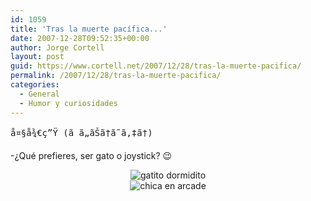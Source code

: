 ```yaml
---
id: 1059
title: 'Tras la muerte pací­fica...'
date: 2007-12-28T09:52:35+00:00
author: Jorge Cortell
layout: post
guid: https://www.cortell.net/2007/12/28/tras-la-muerte-pacifica/
permalink: /2007/12/28/tras-la-muerte-pacifica/
categories:
  - General
  - Humor y curiosidades
---
```

<pre style="margin: 0px"><span id="blurbcont">å¤§å¾€ç”Ÿ (</span><span id="blurbcont">ã ã„ãŠã†ã˜ã‚‡ã†) </span></pre>

-¿Qué prefieres, ser gato o joystick? 😉

<div style="text-align: center">
  <img title="gatito dormidito" alt="gatito dormidito" src="https://netamichelin.blog68.fc2.com/file/2007110801.jpg" />
</div>

<div style="text-align: center">
  <img title="chica en arcade" alt="chica en arcade" src="https://image.blog.livedoor.jp/papasans/imgs/7/b/7bd9dc39-s.bmp" />
</div>